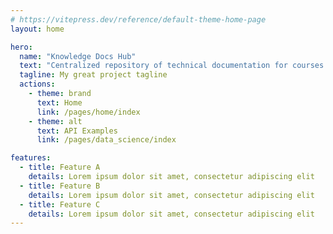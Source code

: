```yaml
---
# https://vitepress.dev/reference/default-theme-home-page
layout: home

hero:
  name: "Knowledge Docs Hub"
  text: "Centralized repository of technical documentation for courses and technologies"
  tagline: My great project tagline
  actions:
    - theme: brand
      text: Home
      link: /pages/home/index
    - theme: alt
      text: API Examples
      link: /pages/data_science/index

features:
  - title: Feature A
    details: Lorem ipsum dolor sit amet, consectetur adipiscing elit
  - title: Feature B
    details: Lorem ipsum dolor sit amet, consectetur adipiscing elit
  - title: Feature C
    details: Lorem ipsum dolor sit amet, consectetur adipiscing elit
---
```


